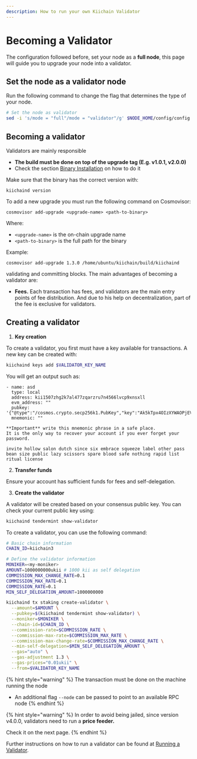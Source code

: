 ```yaml
---
description: How to run your own Kiichain Validator
---
```


# Becoming a Validator

The configuration followed before, set your node as a **full node**, this page will guide you to upgrade your node into a validator. &#x20;

## Set the node as a validator node

Run the following command to change the flag that determines the type of your node.

```bash
# Set the node as validator
sed -i 's/mode = "full"/mode = "validator"/g' $NODE_HOME/config/config.toml
```

## Becoming a validator

Validators are mainly responsible&#x20;

* **The build must be done on top of the upgrade tag (E.g. v1.0.1, v2.0.0)**
* Check the section [Binary Installation](becoming-a-validator.md#binary-installation) on how to do it

Make sure that the binary has the correct version with:

```
kiichaind version
```

To add a new upgrade you must run the following command on Cosmovisor:

```
cosmovisor add-upgrade <upgrade-name> <path-to-binary>
```

Where:

* `<upgrade-name>` is the on-chain upgrade name
* `<path-to-binary>` is the full path for the binary

Example:

```
cosmovisor add-upgrade 1.3.0 /home/ubuntu/kiichain/build/kiichaind
```

&#x20;validating and committing blocks. The main advantages of becoming a validator are:

* **Fees.** Each transaction has fees, and validators are the main entry points of fee distribution. And due to his help on decentralization, part of the fee is exclusive for validators.

## Creating a validator

1. **Key creation**

To create a validator, you first must have a key available for transactions. A new key can be created with:

```bash
kiichaind keys add $VALIDATOR_KEY_NAME
```

You will get an output such as:

```
- name: asd
  type: local
  address: kii1507zhg2k7al477zqarzru7n4566lvcp9xnsxll
  evm_address: ""
  pubkey: '{"@type":"/cosmos.crypto.secp256k1.PubKey","key":"Ak5kTpx4OIzXYWAOPjEVNFnn/9O+6BUgSbYCYpnUpRU5"}'
  mnemonic: ""

**Important** write this mnemonic phrase in a safe place.
It is the only way to recover your account if you ever forget your password.

invite hollow salon dutch since six embrace squeeze label other pass bean size public lazy scissors spare blood safe nothing rapid list ritual license
```

2. **Transfer funds**

Ensure your account has sufficient funds for fees and self-delegation.

3. **Create the validator**

A validator will be created based on your consensus public key. You can check your current public key using:

```bash
kiichaind tendermint show-validator
```

To create a validator, you can use the following command:

```bash
# Basic chain information
CHAIN_ID=kiichain3

# Define the validator information
MONIKER=<my-moniker>
AMOUNT=1000000000ukii # 1000 kii as self delegation
COMMISSION_MAX_CHANGE_RATE=0.1
COMMISSION_MAX_RATE=0.1
COMMISSION_RATE=0.1
MIN_SELF_DELEGATION_AMOUNT=1000000000

kiichaind tx staking create-validator \
  --amount=$AMOUNT \
  --pubkey=$(kiichaind tendermint show-validator) \
  --moniker=$MONIKER \
  --chain-id=$CHAIN_ID \
  --commission-rate=$COMMISSION_RATE \
  --commission-max-rate=$COMMISSION_MAX_RATE \
  --commission-max-change-rate=$COMMISSION_MAX_CHANGE_RATE \
  --min-self-delegation=$MIN_SELF_DELEGATION_AMOUNT \
  --gas="auto" \
  --gas-adjustment 1.3 \
  --gas-prices="0.01ukii" \
  --from=$VALIDATOR_KEY_NAME
```

{% hint style="warning" %}
The transaction must be done on the machine running the node

* An additional flag `--node` can be passed to point to an available RPC node
{% endhint %}

{% hint style="warning" %}
In order to avoid being jailed, since version v4.0.0, validators need to run a **price feeder.**

Check it on the next page.
{% endhint %}

Further instructions on how to run a validator can be found at [Running a Validator](https://hub.cosmos.network/main/validators/validator-setup.html).

